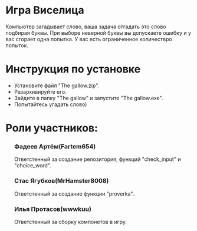 <h1>Игра Виселица</h1>
<p>Компьютер загадывает слово, ваша задача отгадать это слово подбирая буквы. При выборе неверной буквы вы допускаете ошибку и у вас сгорает одна попытка.
У вас есть ограниченное количествро попыток.</p>

<H1>Инструкция по установке</H1>
<ul>
  <li>Установите файл "The gallow.zip".</li>
  <li>Разархивируйте его.</li>
  <li>Зайдите в папку "The gallow" и запустите "The gallow.exe".</li>
  <li>Попытайтесь угадать слово)</li>
</ul>
<H1>Роли участников:</H1>
<ul>
  <p>
    <h3>Фадеев Артём(Fartem654)</h3>  Ответстенный за создание репозитория, функций "check_input" и "choice_word".<n></n>
  </p>
  <p>
    <h3>Стас Ягубков(MrHamster8008)</h3>  Ответстенный за создание функции "proverka".
  </p>
  <p>
    <h3>Илья Протасов(wwwkuu)</h3>  Ответстенный за сборку компонетов в игру.
  </p>
</ul>
